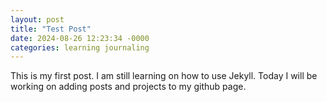 ```yaml
---
layout: post
title: "Test Post"
date: 2024-08-26 12:23:34 -0000
categories: learning journaling  
---
```


This is my first post. I am still learning on how to use Jekyll.
Today I will be working on adding posts and projects to my github page.
